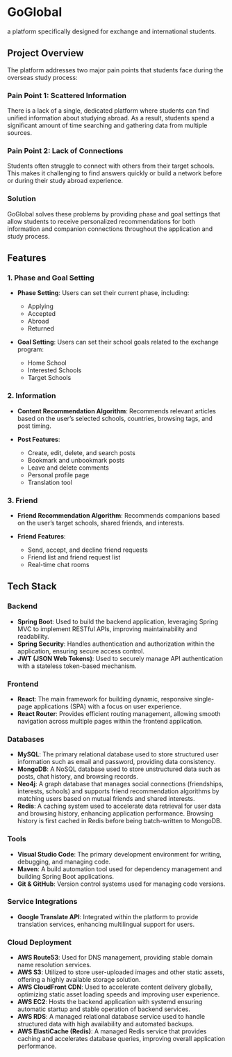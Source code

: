 # GoGlobal
a platform specifically designed for exchange and international students.

## Project Overview

The platform addresses two major pain points that students face during the overseas study process:

### Pain Point 1: Scattered Information
There is a lack of a single, dedicated platform where students can find unified information about studying abroad. As a result, students spend a significant amount of time searching and gathering data from multiple sources.

### Pain Point 2: Lack of Connections
Students often struggle to connect with others from their target schools. This makes it challenging to find answers quickly or build a network before or during their study abroad experience.

### Solution
GoGlobal solves these problems by providing phase and goal settings that allow students to receive personalized recommendations for both information and companion connections throughout the application and study process.

## Features

### 1. Phase and Goal Setting
- **Phase Setting**: Users can set their current phase, including:
  - Applying
  - Accepted
  - Abroad
  - Returned

- **Goal Setting**: Users can set their school goals related to the exchange program:
  - Home School
  - Interested Schools
  - Target Schools

### 2. Information
- **Content Recommendation Algorithm**: Recommends relevant articles based on the user’s selected schools, countries, browsing tags, and post timing.

- **Post Features**:
  - Create, edit, delete, and search posts
  - Bookmark and unbookmark posts
  - Leave and delete comments
  - Personal profile page
  - Translation tool

### 3. Friend
- **Friend Recommendation Algorithm**: Recommends companions based on the user’s target schools, shared friends, and interests.

- **Friend Features**:
  - Send, accept, and decline friend requests
  - Friend list and friend request list
  - Real-time chat rooms


## Tech Stack

### Backend
- **Spring Boot**: Used to build the backend application, leveraging Spring MVC to implement RESTful APIs, improving maintainability and readability.
- **Spring Security**: Handles authentication and authorization within the application, ensuring secure access control.
- **JWT (JSON Web Tokens)**: Used to securely manage API authentication with a stateless token-based mechanism.

### Frontend
- **React**: The main framework for building dynamic, responsive single-page applications (SPA) with a focus on user experience.
- **React Router**: Provides efficient routing management, allowing smooth navigation across multiple pages within the frontend application.

### Databases
- **MySQL**: The primary relational database used to store structured user information such as email and password, providing data consistency.
- **MongoDB**: A NoSQL database used to store unstructured data such as posts, chat history, and browsing records.
- **Neo4j**: A graph database that manages social connections (friendships, interests, schools) and supports friend recommendation algorithms by matching users based on mutual friends and shared interests.
- **Redis**: A caching system used to accelerate data retrieval for user data and browsing history, enhancing application performance. Browsing history is first cached in Redis before being batch-written to MongoDB.

### Tools
- **Visual Studio Code**: The primary development environment for writing, debugging, and managing code.
- **Maven**: A build automation tool used for dependency management and building Spring Boot applications.
- **Git & GitHub**: Version control systems used for managing code versions.

### Service Integrations
- **Google Translate API**: Integrated within the platform to provide translation services, enhancing multilingual support for users.

### Cloud Deployment
- **AWS Route53**: Used for DNS management, providing stable domain name resolution services.
- **AWS S3**: Utilized to store user-uploaded images and other static assets, offering a highly available storage solution.
- **AWS CloudFront CDN**: Used to accelerate content delivery globally, optimizing static asset loading speeds and improving user experience.
- **AWS EC2**: Hosts the backend application with systemd ensuring automatic startup and stable operation of backend services.
- **AWS RDS**: A managed relational database service used to handle structured data with high availability and automated backups.
- **AWS ElastiCache (Redis)**: A managed Redis service that provides caching and accelerates database queries, improving overall application performance.
